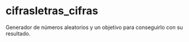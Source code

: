 # cifrasletras_cifras
Generador de números aleatorios y un objetivo para conseguirlo con su resultado.
